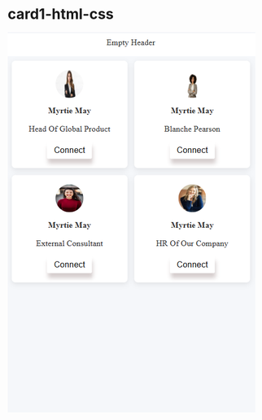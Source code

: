 # card1-html-css
![ Screenshort](https://github.com/SawairaSial/card1-html-css/blob/main/mobile%20card.png?raw=true)
